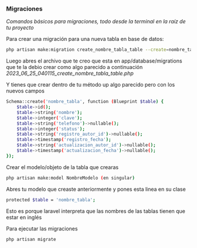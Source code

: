 
### **Migraciones**

*Comandos básicos para migraciones, todo desde la terminal en la raíz de tu proyecto*

Para crear una migración para una nueva tabla en base de datos:
```bash
php artisan make:migration create_nombre_tabla_table --create=nombre_tabla
```

Luego abres el archivo que te creo que esta en app/database/migrations
que te la debio crear como algo parecido a continuación
*2023_06_25_040115_create_nombre_tabla_table.php*

Y tienes que crear dentro de tu método up algo parecido pero con los nuevos campos
```bash
Schema::create('nombre_tabla', function (Blueprint $table) {
    $table->id();
    $table->string('nombre');
    $table->integer('clave');
    $table->string('telefono')->nullable();
    $table->integer('status');
    $table->string('registro_autor_id')->nullable();
    $table->timestamp('registro_fecha');
    $table->string('actualizacion_autor_id')->nullable();
    $table->timestamp('actualizacion_fecha')->nullable();
});
```

Crear el modelo/objeto de la tabla que crearas
```bash
php artisan make:model NombreModelo (en singular)
```

Abres tu modelo que creaste anteriormente y pones esta linea en su clase
```bash
protected $table = 'nombre_tabla';
```
Esto es porque laravel interpreta que las nombres de las tablas tienen que estar en inglés

Para ejecutar las migraciones
```bash
php artisan migrate
```